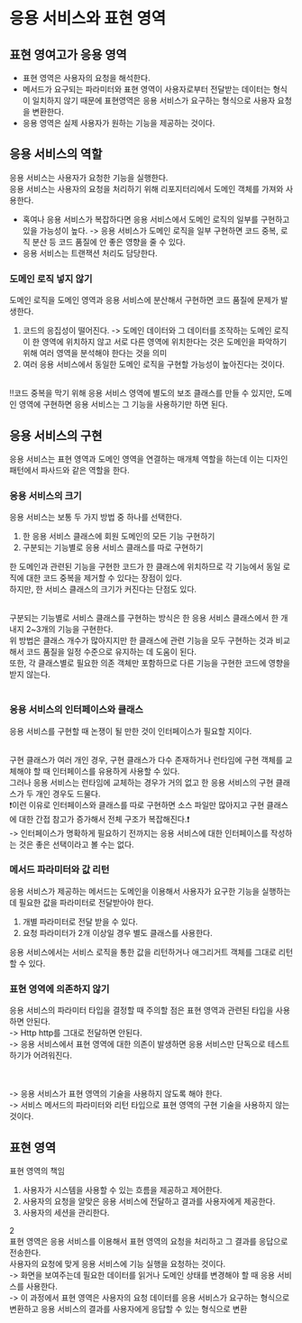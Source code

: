 <H1>응용 서비스와 표현 영역</H1>

<H2>표현 영여고가 응용 영역</H2>

- 표현 영역은 사용자의 요청을 해석한다.
- 메서드가 요구되는 파라미터와 표현 영역이 사용자로부터 전달받는 데이터는 형식이 일치하지 않기 때문에 표현영역은 응용 서비스가 요구하는 형식으로 사용자 요청을 변환한다.
- 응용 영역은 실제 사용자가 원하는 기능을 제공하는 것이다.


<h2>응용 서비스의 역할</h2>

응용 서비스는 사용자가 요청한 기능을 실행한다.</br>
응용 서비스는 사용자의 요청을 처리하기 위해 리포지터리에서 도메인 객체를 가져와 사용한다.</br>


- 혹여나 응용 서비스가 복잡하다면 응용 서비스에서 도메인 로직의 일부를 구현하고 있을 가능성이 높다. -> 응용 서비스가 도메인 로직을 일부 구현하면 코드 중복, 로직 분산 등 코드 품질에 안 좋은 영향을 줄 수 있다.
- 응용 서비스는 트랜잭션 처리도 담당한다.


<h3>도메인 로직 넣지 않기</h3>

도메인 로직을 도메인 영역과 응용 서비스에 분산해서 구현하면 코드 품질에 문제가 발생한다.</br>
1. 코드의 응집성이 떨어진다. -> 도메인 데이터와 그 데이터를 조작하는 도메인 로직이 한 영역에 위치하지 않고 서로 다른 영역에 위치한다는 것은 도메인을 파악하기 위해 여러 영역을 분석해야 한다는 것을 의미
2. 여러 응용 서비스에서 동일한 도메인 로직을 구현할 가능성이 높아진다는 것이다.
</br>
‼코드 중복을 막기 위해 응용 서비스 영역에 별도의 보조 클래스를 만들 수 있지만, 도메인 영역에 구현하면 응용 서비스는 그 기능을 사용하기만 하면 된다.</br>


<h2>응용 서비스의 구현</h2>

응용 서비스는 표현 영역과 도메인 영역을 연결하는 매개체 역할을 하는데 이는 디자인 패턴에서 파사드와 같은 역할을 한다.</br>

<h3>응용 서비스의 크기</h3>

응용 서비스는 보통 두 가지 방법 중 하나를 선택한다.</br>
1. 한 응용 서비스 클래스에 회원 도메인의 모든 기능 구현하기
2. 구분되는 기능별로 응용 서비스 클래스를 따로 구현하기


한 도메인과 관련된 기능을 구현한 코드가 한 클래스에 위치하므로 각 기능에서 동일 로직에 대한 코드 중복을 제거할 수 있다는 장점이 있다.</br>
하지만, 한 서비스 클래스의 크기가 커진다는 단점도 있다.</br></br>

구분되는 기능별로 서비스 클래스를 구현하는 방식은 한 응용 서비스 클래스에서 한 개 내지 2~3개의 기능을 구현한다.</br>
위 방법은 클래스 개수가 많아지지만 한 클래스에 관련 기능을 모두 구현하는 것과 비교해서 코드 품질을 일정 수준으로 유지하는 데 도움이 된다.</br>
또한, 각 클래스별로 필요한 의존 객체만 포함하므로 다른 기능을 구현한 코드에 영향을 받지 않는다.</br></br>

<h3>응용 서비스의 인터페이스와 클래스</h3>

응용 서비스를 구현할 때 논쟁이 될 만한 것이 인터페이스가 필요할 지이다.</br></br>

구현 클래스가 여러 개인 경우, 구현 클래스가 다수 존재하거나 런타임에 구현 객체를 교체해야 할 때 인터페이스를 유용하게 사용할 수 있다.</br>
그러나 응용 서비스는 런타임에 교체하는 경우가 거의 없고 한 응용 서비스의 구현 클래스가 두 개인 경우도 드물다.</br>
❗이런 이유로 인터페이스와 클래스를 따로 구현하면 소스 파일만 많아지고 구현 클래스에 대한 간접 참고가 증가해서 전체 구조가 복잡해진다.❗</br>
-> 인터페이스가 명확하게 필요하기 전까지는 응용 서비스에 대한 인터페이스를 작성하는 것은 좋은 선택이라고 볼 수는 없다.</br>

<h3>메서드 파라미터와 값 리턴</h3>

응용 서비스가 제공하는 메서드는 도메인을 이용해서 사용자가 요구한 기능을 실행하는 데 필요한 값을 파라미터로 전달받아야 한다.</br>

1. 개별 파라미터로 전달 받을 수 있다.
2. 요청 파라미터가 2개 이상일 경우 별도 클래스를 사용한다.

응용 서비스에서는 서비스 로직을 통한 값을 리턴하거나 애그리거트 객체를 그대로 리턴할 수 있다.</br>

<h3>표현 영역에 의존하지 않기</h3>

응용 서비스의 파라미터 타입을 결정할 때 주의할 점은 표현 영역과 관련된 타입을 사용하면 안된다.</br>
-> Http http를 그대로 전달하면 안된다.</br>
-> 응용 서비스에서 표현 영역에 대한 의존이 발생하면 응용 서비스만 단독으로 테스트하기가 어려워진다.</br></br></br>

-> 응용 서비스가 표현 영역의 기술을 사용하지 않도록 해야 한다.</br>
-> 서비스 메서드의 파라미터와 리턴 타입으로 표현 영역의 구현 기술을 사용하지 않는 것이다.</br>

<h2>표현 영역</h2>

표현 영역의 책임</br>

1. 사용자가 시스템을 사용할 수 있는 흐름을 제공하고 제어한다.</br>
2. 사용자의 요청을 알맞은 응용 서비스에 전달하고 결과를 사용자에게 제공한다.</br>
3. 사용자의 세션을 관리한다.</br>




2</br>
표현 영역은 응용 서비스를 이용해서 표현 영역의 요청을 처리하고 그 결과를 응답으로 전송한다.</br>
사용자의 요청에 맞게 응용 서비스에 기능 실행을 요청하는 것이다.</br>
-> 화면을 보여주는데 필요한 데이터를 읽거나 도메인 상태를 변경해야 할 때 응용 서비스를 사용한다.</br>
-> 이 과정에서 표현 영역은 사용자의 요청 데이터를 응용 서비스가 요구하는 형식으로 변환하고 응용 서비스의 결과를 사용자에게 응답할 수 있는 형식으로 변환</br></br>



